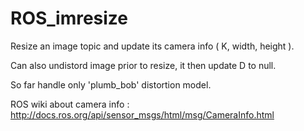 ROS_imresize
============

Resize an image topic and update its camera info ( K, width, height ).

Can also undistord image prior to resize, it then update D to null.

So far handle only 'plumb_bob' distortion model.

ROS wiki about camera info :
http://docs.ros.org/api/sensor_msgs/html/msg/CameraInfo.html
